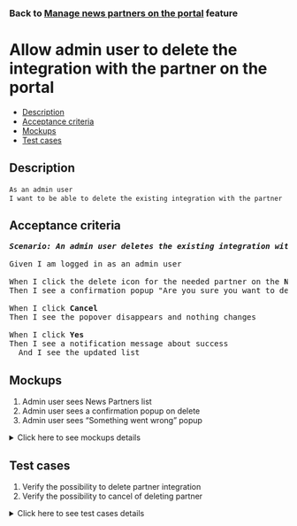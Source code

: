 ### Back to [Manage news partners on the portal](../../) feature

# Allow admin user to delete the integration with the partner on the portal

- [Description](#description)
- [Acceptance criteria](#acceptance-criteria)
- [Mockups](#mockups)
- [Test cases](#test-cases)

## Description

    As an admin user
    I want to be able to delete the existing integration with the partner

## Acceptance criteria

<pre>
<b><i>Scenario: An admin user deletes the existing integration with the partner on the News Partners page</i></b>

Given I am logged in as an admin user

When I click the delete icon for the needed partner on the <b>News Partners</b> page
Then I see a confirmation popup "Are you sure you want to delete the integration with {partner name}?"

When I click <b>Cancel</b>
Then I see the popover disappears and nothing changes

When I click <b>Yes</b>
Then I see a notification message about success
  And I see the updated list
</pre>

## Mockups

1. Admin user sees News Partners list
2. Admin user sees a confirmation popup on delete
3. Admin user sees “Something went wrong” popup

<details>
  <summary>Click here to see mockups details</summary>

**1. Admin user sees News Partners list:**

![Admin user sees News Partners list](/products/sport_news_portal/web_application_features/manage_news_partners/images/news_partners_list.png)

**2. Admin user sees a confirmation popup on delete:**

![Admin user sees a confirmation popup on delete](/products/sport_news_portal/web_application_features/manage_news_partners/images/delete_news_partner_warning_popup.png)

**3. Admin user sees "Something went wrong" message:**

![Admin user sees "Something went wrong" message](/products/sport_news_portal/web_application_features/manage_news_partners/images/something_went_wrong_popup.png)

</details>

## Test cases

1. Verify the possibility to delete partner integration
2. Verify the possibility to cancel of deleting partner

<details>
  <summary>Click here to see test cases details</summary>

### **#1. Verify the possibility to delete partner integration**

|Preconditions|Steps|Expected result
--------------|-----|----------
|- Log in by admin account</br>- Go to the <b>News Partners</b> configuration page</br>- There is some partner added|1) In the partner row, click the delete icon</br>2) Click <b>Delete</b>|1) Popover to confirm deletion appears</br>2) News partner is removed from the list. User can add new partners in the drop-down list again|

### **#2. Verify the possibility to cancel of deleting partner**

|Preconditions|Steps|Expected result
--------------|-----|----------
|- Log in by admin account</br>- Go to the <b>News Partners</b> configuration page</br>- There is some partner added|1) In the partner row, click the delete icon</br>2) Click <b>Cancel</b>|1) Popover to confirm deletion appears</br>2) The news partner is still present and working|
</details>
